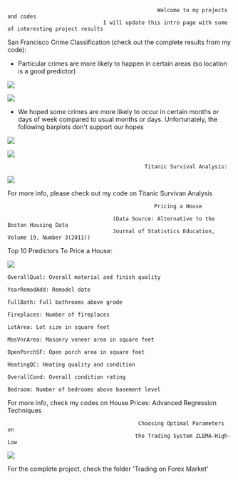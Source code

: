 
                                                   Welcome to my projects and codes
                                  I will update this intro page with some of interesting project results



San Francisco Crime Classification (check out the complete results from my code):

  - Particular crimes are more likely to happen in certain areas (so location is a good predictor)

![](https://github.com/batmanLA/modelling/blob/master/pictures/13.jpeg)

![](https://github.com/batmanLA/modelling/blob/master/pictures/12.jpeg)

  - We hoped some crimes are more likely to occur in certain months or days of week
    compared to usual months or days. Unfortunately, the following barplots don't support our hopes
  
![](https://github.com/batmanLA/modelling/blob/master/pictures/san1.jpeg)

![](https://github.com/batmanLA/modelling/blob/master/pictures/san2.jpeg)



                                               Titanic Survival Analysis:

![](https://github.com/batmanLA/modelling/blob/master/pictures/tita.jpeg)
  
  
For more info, please check out my code on Titanic Survivan Analysis

  
  

                                                  Pricing a House
                                                       
                                     (Data Source: Alternative to the Boston Housing Data
                                     Journal of Statistics Education, Volume 19, Number 3(2011))
                                         
Top 10 Predictors To Price a House:

  ![](https://github.com/batmanLA/modelling/blob/master/pictures/housevar.jpeg)
  
    OverallQual: Overall material and finish quality
  
    YearRemodAdd: Remodel date
  
    FullBath: Full bathrooms above grade
  
    Fireplaces: Number of fireplaces
  
    LotArea: Lot size in square feet
  
    MasVnrArea: Masonry veneer area in square feet
  
    OpenPorchSF: Open porch area in square feet
  
    HeatingQC: Heating quality and condition
  
    OverallCond: Overall condition rating
  
    Bedroom: Number of bedrooms above basement level
  
For more info, check my codes on House Prices: Advanced Regression Techniques



                                             Choosing Optimal Parameters on
                                            the Trading System ZLEMA-High-Low
                                            
![](https://github.com/batmanLA/modelling/blob/master/Trading-on-Forex-Market/optimal_period.jpg)

For the complete project, check the folder 'Trading on Forex Market'
